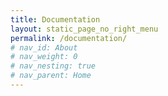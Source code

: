 ```yaml
---
title: Documentation
layout: static_page_no_right_menu
permalink: /documentation/
# nav_id: About
# nav_weight: 0
# nav_nesting: true
# nav_parent: Home
---
```

